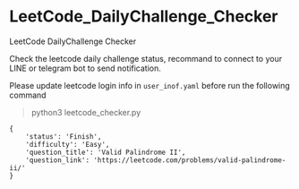# LeetCode_DailyChallenge_Checker
LeetCode DailyChallenge Checker

Check the leetcode daily challenge status, recommand to connect to your LINE or telegram bot to send notification.

Please update leetcode login info in `user_inof.yaml` before run the following command 

> python3 leetcode_checker.py
```python3
{
    'status': 'Finish',
    'difficulty': 'Easy',
    'question_title': 'Valid Palindrome II',
    'question_link': 'https://leetcode.com/problems/valid-palindrome-ii/'
}
```
